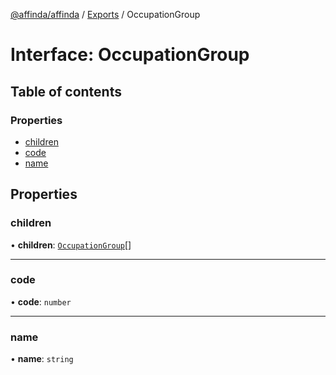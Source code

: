 [@affinda/affinda](../README.md) / [Exports](../modules.md) / OccupationGroup

# Interface: OccupationGroup

## Table of contents

### Properties

- [children](OccupationGroup.md#children)
- [code](OccupationGroup.md#code)
- [name](OccupationGroup.md#name)

## Properties

### children

• **children**: [`OccupationGroup`](OccupationGroup.md)[]

___

### code

• **code**: `number`

___

### name

• **name**: `string`
